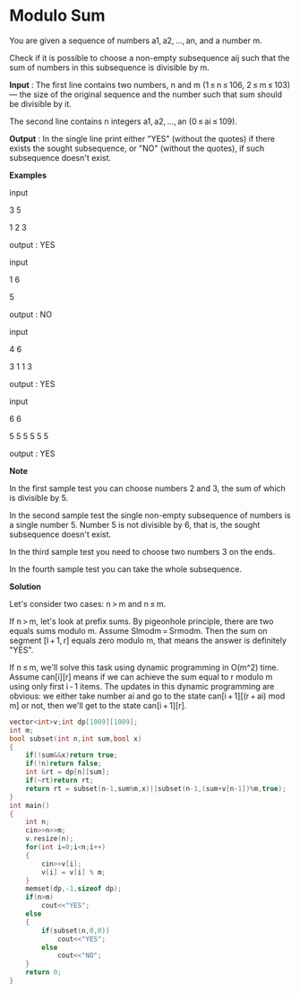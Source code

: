 # Modulo Sum

You are given a sequence of numbers a1, a2, ..., an, and a number m.

Check if it is possible to choose a non-empty subsequence aij such that the sum of numbers in this subsequence is divisible by m.

**Input** :
The first line contains two numbers, n and m (1 ≤ n ≤ 106, 2 ≤ m ≤ 103) — the size of the original sequence and the number such that sum should be divisible by it.

The second line contains n integers a1, a2, ..., an (0 ≤ ai ≤ 109).

**Output** :
In the single line print either "YES" (without the quotes) if there exists the sought subsequence, or "NO" (without the quotes), if such subsequence doesn't exist.

**Examples**


input 

3 5

1 2 3

output : YES

input

1 6

5

output : NO

input

4 6

3 1 1 3

output : YES

input

6 6

5 5 5 5 5 5

output : YES

**Note**

In the first sample test you can choose numbers 2 and 3, the sum of which is divisible by 5.

In the second sample test the single non-empty subsequence of numbers is a single number 5. Number 5 is not divisible by 6, that is, the sought subsequence doesn't exist.

In the third sample test you need to choose two numbers 3 on the ends.

In the fourth sample test you can take the whole subsequence.

**Solution**

Let's consider two cases: n > m and n ≤ m.

If n > m, let's look at prefix sums. By pigeonhole principle, there are two equals sums modulo m. Assume Slmodm = Srmodm. Then the sum on segment [l + 1, r] equals zero modulo m, that means the answer is definitely "YES".

If n ≤ m, we'll solve this task using dynamic programming in O(m^2) time. Assume can[i][r] means if we can achieve the sum equal to r modulo m using only first i - 1 items. The updates in this dynamic programming are obvious: we either take number ai and go to the state can[i + 1][(r + ai) mod m] or not, then we'll get to the state can[i + 1][r].

```cpp
vector<int>v;int dp[1009][1009];
int m;
bool subset(int n,int sum,bool x)
{
    if(!sum&&x)return true;
    if(!n)return false;
    int &rt = dp[n][sum];
    if(~rt)return rt;
    return rt = subset(n-1,sum%m,x)||subset(n-1,(sum+v[n-1])%m,true);
}
int main()
{
    int n;
    cin>>n>>m;
    v.resize(n);
    for(int i=0;i<n;i++)
    {
        cin>>v[i];
        v[i] = v[i] % m;
    }
    memset(dp,-1,sizeof dp);
    if(n>m)
        cout<<"YES";
    else
    {
        if(subset(n,0,0))
            cout<<"YES";
        else
            cout<<"NO";
    }
    return 0;
}
```
